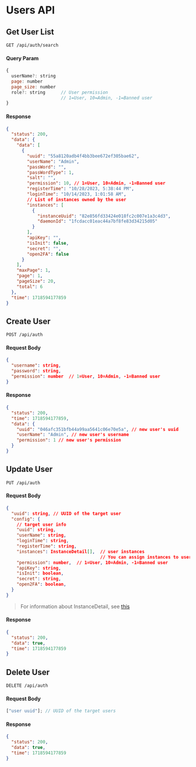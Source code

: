 # Users API

## Get User List

```http
GET /api/auth/search
```

#### Query Param

```js
{
  userName?: string
  page: number
  page_size: number
  role?: string      // User permission
                     // 1=User, 10=Admin, -1=Banned user
}
```

#### Response

```json
{
  "status": 200,
  "data": {
    "data": [
      {
        "uuid": "55a8120adb4f4bb3bee672ef305bae62",
        "userName": "Admin",
        "passWord": "",
        "passWordType": 1,
        "salt": "",
        "permission": 10, // 1=User, 10=Admin, -1=Banned user
        "registerTime": "10/28/2023, 5:38:44 PM",
        "loginTime": "10/14/2023, 1:01:58 AM",
        // List of instances owned by the user
        "instances": [
          {
            "instanceUuid": "82e856fd33424e018fc2c007e1a3c4d3",
            "daemonId": "1fcdacc01eac44a7bf8fe83d34215d05"
          }
        ],
        "apiKey": "",
        "isInit": false,
        "secret": "",
        "open2FA": false
      }
    ],
    "maxPage": 1,
    "page": 1,
    "pageSize": 20,
    "total": 6
  },
  "time": 1718594177859
}
```

## Create User

```http
POST /api/auth
```

#### Request Body

```json
{
  "username": string,
  "password": string,
  "permission": number  // 1=User, 10=Admin, -1=Banned user
}
```

#### Response

```json
{
  "status": 200,
  "time": 1718594177859,
  "data": {
    "uuid": "046afc351bfb44a99aa5641c06e70e5a", // new user's uuid
    "userName": "Admin", // new user's username
    "permission": 1 // new user's permission
  }
}
```

## Update User

```http
PUT /api/auth
```

#### Request Body

```json
{
  "uuid": string, // UUID of the target user
  "config": {
    // target user info
    "uuid": string,
    "userName": string,
    "loginTime": string,
    "registerTime": string,
    "instances": InstanceDetail[],  // user instances
                                    // You can assign instances to users here
    "permission": number,  // 1=User, 10=Admin, -1=Banned user
    "apiKey": string,
    "isInit": boolean,
    "secret": string,
    "open2FA": boolean,
  }
}
```

> For information about InstanceDetail, see [this](./api_instance.md#type-of-instancedetail)

#### Response

```json
{
  "status": 200,
  "data": true,
  "time": 1718594177859
}
```

## Delete User

```http
DELETE /api/auth
```

#### Request Body

```js
["user uuid"]; // UUID of the target users
```

#### Response

```json
{
  "status": 200,
  "data": true,
  "time": 1718594177859
}
```
